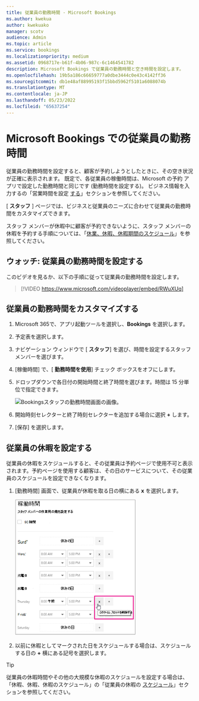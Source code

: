 ```yaml
---
title: 従業員の勤務時間 - Microsoft Bookings
ms.author: kwekua
author: kwekuako
manager: scotv
audience: Admin
ms.topic: article
ms.service: bookings
ms.localizationpriority: medium
ms.assetid: 0968717e-b61f-4b06-987c-6c1464541782
description: Microsoft Bookings で従業員の勤務時間と空き時間を設定します。
ms.openlocfilehash: 19b5a186c66659777a0dbe3444c0e43c4142ff36
ms.sourcegitcommit: db1e48af88995193f15bbd5962f5101a6088074b
ms.translationtype: MT
ms.contentlocale: ja-JP
ms.lasthandoff: 05/23/2022
ms.locfileid: "65637254"
---
```

# <a name="employee-working-hours-in-microsoft-bookings"></a>Microsoft Bookings での従業員の勤務時間

従業員の勤務時間を設定すると、顧客が予約しようとしたときに、その空き状況が正確に表示されます。 既定で、各従業員の稼働時間は、Microsoft の予約 アプリで設定した勤務時間と同じです (勤務時間を設定する)。 ビジネス情報を入力するの「営業時間を設定 [する](enter-business-information.md)」セクションを参照してください。

[ **スタッフ** ] ページでは、ビジネスと従業員のニーズに合わせて従業員の勤務時間をカスタマイズできます。

スタッフ メンバーが休暇中に顧客が予約できないように、スタッフ メンバーの休暇を予約する手順については、「[休業、休暇、休暇期間のスケジュール](schedule-closures-time-off-vacation.md)」を参照してください。

## <a name="watch-set-employee-working-hours"></a>ウォッチ: 従業員の勤務時間を設定する

このビデオを見るか、以下の手順に従って従業員の勤務時間を設定します。

> [!VIDEO https://www.microsoft.com/videoplayer/embed/RWuXUq]

## <a name="customize-employee-working-hours"></a>従業員の勤務時間をカスタマイズする

1. Microsoft 365で、アプリ起動ツールを選択し、**Bookings** を選択します。

1. 予定表を選択します。

1. ナビゲーション ウィンドウで [ **スタッフ**] を選び、時間を設定するスタッフ メンバーを選びます。

1. [稼働時間] で、[ **勤務時間を使用**] チェック ボックスをオフにします。

1. ドロップダウンで各日付の開始時間と終了時間を選びます。時間は 15 分単位で指定できます。

   ![Bookingsスタッフの勤務時間画面の画像。](../media/bookings-staff-hours.png)

1. 開始時刻セレクターと終了時刻セレクターを追加する場合に選択 **+** します。

1. [保存] を選択します。

## <a name="set-an-employees-days-off"></a>従業員の休暇を設定する

従業員の休暇をスケジュールすると、その従業員は予約ページで使用不可と表示されます。予約ページを使用する顧客は、その日のサービスについて、その従業員のスケジュールを設定できなくなります。

1. [勤務時間] 画面で、従業員が休暇を取る日の横にある **x** を選択します。

   ![x ボタンの上にマウスを重ね合わせて、Bookingsスタッフの勤務時間画面の画像。](../media/bookings-staff-time-off.png)

1. 以前に休暇としてマークされた日をスケジュールする場合は、スケジュールする日の **+** 横にある記号を選択します。

> [!TIP]
> 従業員の休暇時間やその他の大規模な休暇のスケジュールを設定する場合は、「休暇、休暇、休暇のスケジュール」の「従業員の休暇の [スケジュール](schedule-closures-time-off-vacation.md#schedule-employee-time-off)」セクションを参照してください。
